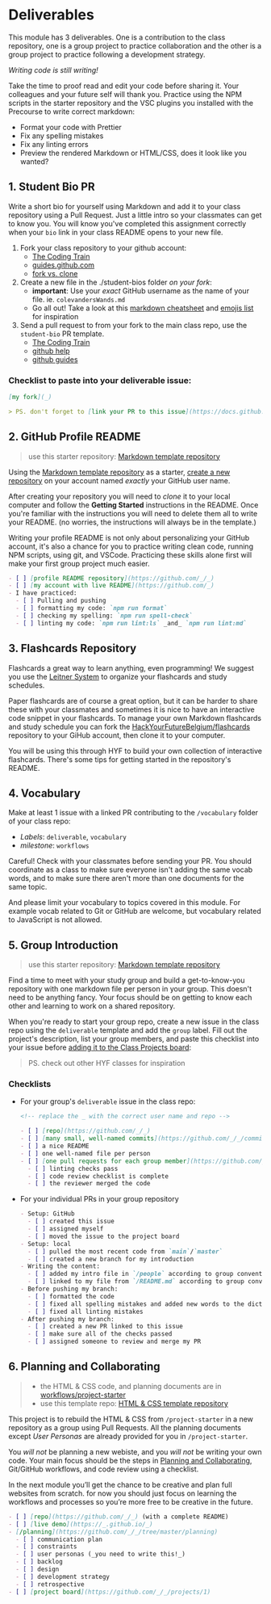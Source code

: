 # Deliverables

This module has 3 deliverables. One is a contribution to the class repository, one is a group project to practice collaboration and the other is a group project to practice following a development strategy.

_Writing code is still writing!_

Take the time to proof read and edit your code before sharing it. Your colleagues and your future self will thank you. Practice using the NPM scripts in the starter repository and the VSC plugins you installed with the Precourse to write correct markdown:

- Format your code with Prettier
- Fix any spelling mistakes
- Fix any linting errors
- Preview the rendered Markdown or HTML/CSS, does it look like you wanted?

## 1. Student Bio PR

Write a short bio for yourself using Markdown and add it to your class repository using a Pull Request. Just a little intro so your classmates can get to know you. You will know you've completed this assignment correctly when your `bio` link in your class README opens to your new file.

1. Fork your class repository to your github account:
   - [The Coding Train](https://www.youtube.com/watch?v=_NrSWLQsDL4&list=PLRqwX-V7Uu6ZF9C0YMKuns9sLDzK6zoiV&index=3)
   - [guides.github.com](https://guides.github.com/activities/forking/)
   - [fork vs. clone](https://www.google.com/url?sa=t&rct=j&q=&esrc=s&source=web&cd=20&cad=rja&uact=8&ved=2ahUKEwihx9DwkMrhAhVNbVAKHZ4bCEIQFjATegQIABAB&url=https%3A%2F%2Fgithub.community%2Ft5%2FSupport-Series%2FThe-Difference-Between-Forking-and-Cloning-a-Repository%2Fba-p%2F1372&usg=AOvVaw0PCFTCp62bxxeTPAQgW9h4)
2. Create a new file in the ./student-bios folder _on your fork_:
   - **important**: Use your _exact_ GitHub username as the name of your file. ie. `colevandersWands.md`
   - Go all out! Take a look at this [markdown cheatsheet](https://github.com/adam-p/markdown-here/wiki/Markdown-Cheatsheet) and [emojis list](https://gist.github.com/rxaviers/7360908) for inspiration
3. Send a pull request to from your fork to the main class repo, use the
   `student-bio` PR template.
   - [The Coding Train](https://www.youtube.com/watch?v=_NrSWLQsDL4&list=PLRqwX-V7Uu6ZF9C0YMKuns9sLDzK6zoiV&index=3)
   - [github help](https://help.github.com/en/articles/creating-a-pull-request)
   - [github guides](https://guides.github.com/activities/forking/)

### Checklist to paste into your deliverable issue:

```markdown
[my fork](_)

> PS. don't forget to [link your PR to this issue](https://docs.github.com/en/issues/tracking-your-work-with-issues/linking-a-pull-request-to-an-issue)!
```

## 2. GitHub Profile README

> use this starter repository: [Markdown template repository](https://github.com/HackYourFutureBelgium/template-markdown)

Using the [Markdown template repository](https://github.com/HackYourFutureBelgium/template-markdown) as a starter, [create a new repository](https://docs.github.com/en/repositories/creating-and-managing-repositories/creating-a-repository-from-a-template) on your account named _exactly_ your GitHub user name.

After creating your repository you will need to _clone_ it to your local computer and follow the **Getting Started** instructions in the README. Once you're familiar with the instructions you will need to delete them all to write your README. (no worries, the instructions will always be in the template.)

Writing your profile README is not only about personalizing your GitHub account, it's also a chance for you to practice writing clean code, running NPM scripts, using git, and VSCode. Practicing these skills alone first will make your first group project much easier.

```markdown
- [ ] [profile README repository](https://github.com/_/_)
- [ ] [my account with live README](https://github.com/_)
- I have practiced:
  - [ ] Pulling and pushing
  - [ ] formatting my code: `npm run format`
  - [ ] checking my spelling: `npm run spell-check`
  - [ ] linting my code: `npm run lint:ls` _and_ `npm run lint:md`
```

## 3. Flashcards Repository

Flashcards a great way to learn anything, even programming! We suggest you use the [Leitner System](https://www.youtube.com/watch?v=6S2LJIAydyg) to organize your flashcards and study schedules.

Paper flashcards are of course a great option, but it can be harder to share these with your classmates and sometimes it is nice to have an interactive code snippet in your flashcards. To manage your own Markdown flashcards and study schedule you can fork the [HackYourFutureBelgium/flashcards](https://github.com/hackyourfuturebelgium/flashcards) repository to your GiHub account, then clone it to your computer.

You will be using this through HYF to build your own collection of interactive flashcards. There's some tips for getting started in the repository's README.

## 4. Vocabulary

Make at least 1 issue with a linked PR contributing to the `/vocabulary` folder of your class repo:

- _Labels_: `deliverable`, `vocabulary`
- _milestone_: `workflows`

Careful! Check with your classmates before sending your PR. You should coordinate as a class to make sure everyone isn't adding the same vocab words, and to make sure there aren't more than one documents for the same topic.

And please limit your vocabulary to topics covered in this module. For example vocab related to Git or GitHub are welcome, but vocabulary related to JavaScript is not allowed.

## 5. Group Introduction

> use this starter repository: [Markdown template repository](https://github.com/HackYourFutureBelgium/template-markdown)

Find a time to meet with your study group and build a get-to-know-you repository with one markdown file per person in your group. This doesn't need to be anything fancy. Your focus should be on getting to know each other and learning to work on a shared repository.

When you're ready to start your group repo, create a new issue in the class repo using the `deliverable` template and add the `group` label. Fill out the project's description, list your group members, and paste this checklist into your issue before [adding it to the Class Projects board](https://docs.github.com/en/free-pro-team@latest/github/managing-your-work-on-github/adding-issues-and-pull-requests-to-a-project-board):

> PS. check out other HYF classes for inspiration

### Checklists

- For your group's `deliverable` issue in the class repo:

  ```markdown
  <!-- replace the _ with the correct user name and repo -->

  - [ ] [repo](https://github.com/_/_)
  - [ ] [many small, well-named commits](https://github.com/_/_/commits)
  - [ ] a nice README
  - [ ] one well-named file per person
  - [ ] [one pull requests for each group member](https://github.com/_/_/pulls)
    - [ ] linting checks pass
    - [ ] code review checklist is complete
    - [ ] the reviewer merged the code
  ```

- For your individual PRs in your group repository

  ```markdown
  - Setup: GitHub
    - [ ] created this issue
    - [ ] assigned myself
    - [ ] moved the issue to the project board
  - Setup: local
    - [ ] pulled the most recent code from `main`/`master`
    - [ ] created a new branch for my introduction
  - Writing the content:
    - [ ] added my intro file in `/people` according to group conventions
    - [ ] linked to my file from `/README.md` according to group conventions
  - Before pushing my branch:
    - [ ] formatted the code
    - [ ] fixed all spelling mistakes and added new words to the dictionary
    - [ ] fixed all linting mistakes
  - After pushing my branch:
    - [ ] created a new PR linked to this issue
    - [ ] make sure all of the checks passed
    - [ ] assigned someone to review and merge my PR
  ```

## 6. Planning and Collaborating

> - the HTML & CSS code, and planning documents are in [workflows/project-starter](https://github.com/workflows/tree-master/project-starter)
> - use this template repo: [HTML & CSS template repository](https://github.com/HackYourFutureBelgium/template-html-css)

This project is to rebuild the HTML & CSS from `/project-starter` in a new repository as a group using Pull Requests. All the planning documents except _User Personas_ are already provided for you in `/project-starter`.

You _will not_ be planning a new webiste, and you _will not_ be writing your own code. Your main focus should be the steps in [Planning and Collaborating](https://home.hackyourfuture.be/students/planning-and-collaborating), Git/GitHub workflows, and code review using a checklist.

In the next module you’ll get the chance to be creative and plan full websites from scratch. for now you should just focus on learning the workflows and processes so you’re more free to be creative in the future.

```markdown
- [ ] [repo](https://github.com/_/_) (with a complete README)
- [ ] [live demo](https://_.github.io/_)
- [/planning](https://github.com/_/_/tree/master/planning)
  - [ ] communication plan
  - [ ] constraints
  - [ ] user personas (_you need to write this!_)
  - [ ] backlog
  - [ ] design
  - [ ] development strategy
  - [ ] retrospective
- [ ] [project board](https://github.com/_/_/projects/1)
```
